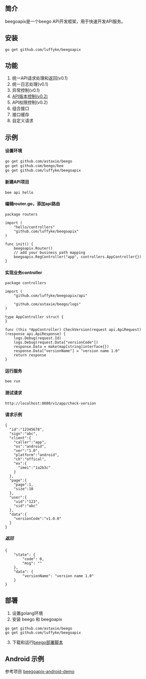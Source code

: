 ## 简介
beegoapix是一个beego API开发框架，用于快速开发API服务。

## 安装
```
go get github.com/luffyke/beegoapix
```

## 功能
1. 统一API请求处理和返回(v0.1)
2. 统一日志处理(v0.1)
3. 异常控制(v0.1)
4. [API版本控制(v0.2)](https://github.com/luffyke/beegoapix/wiki/API-version-control)
5. API权限控制(v0.2)
6. 组合接口
7. 接口缓存
8. 自定义请求

## 示例
#### 设置环境
```bash
go get github.com/astaxie/beego
go get github.com/beego/bee
go get github.com/luffyke/beegoapix
```

#### 新建API项目
```
bee api hello
```

#### 编辑router.go，添加api路由
```
package routers

import (
	"hello/controllers"
	"github.com/luffyke/beegoapix"
)

func init() {
	beegoapix.Router()
	// add your business path mapping
	beegoapix.RegController("app", controllers.AppController{})
}
```

#### 实现业务controller
```
package controllers

import (
	"github.com/luffyke/beegoapix/api"

	"github.com/astaxie/beego/logs"
)

type AppController struct {
}

func (this *AppController) CheckVersion(request api.ApiRequest) (response api.ApiResponse) {
	logs.Debug(request.Id)
	logs.Debug(request.Data["versionCode"])
	response.Data = make(map[string]interface{})
	response.Data["versionName"] = "version name 1.0"
	return response
}
```

#### 运行服务
```
bee run
```

#### 测试请求
```
http://localhost:8080/v1/app/check-version
```

#### 请求示例
```
{
  "id":"12345678",
  "sign":"abc",
  "client":{
    "caller":"app",
    "os":"android",
    "ver":"1.0",
    "platform":"android",
    "ch":"offical",
    "ex":{
      "imei":"1a2b3c"
    }
  },
  "page":{
  	"page":1,
  	"size":10
  },
  "user":{
    "uid":"123",
    "sid":"abc"
  },
  "data":{
    "versionCode":"v1.0.0"
  }
}
```

##### 返回
```
{
    "state": {
        "code": 0,
        "msg": ""
    },
    "data": {
        "versionName": "version name 1.0"
    }
}
```

## 部署
1. 设置golang环境
2. 安装 beego 和 beegoapix
```
go get github.com/astaxie/beego
go get github.com/luffyke/beegoapix
```
3. 下载和运行[beego部署脚本](https://gist.github.com/luffyke/790154ec5142abd9fd6245a5fd8b9427)

## Android 示例
参考项目 [beegoapix-android-demo](https://github.com/luffyke/beegoapix-android-demo)